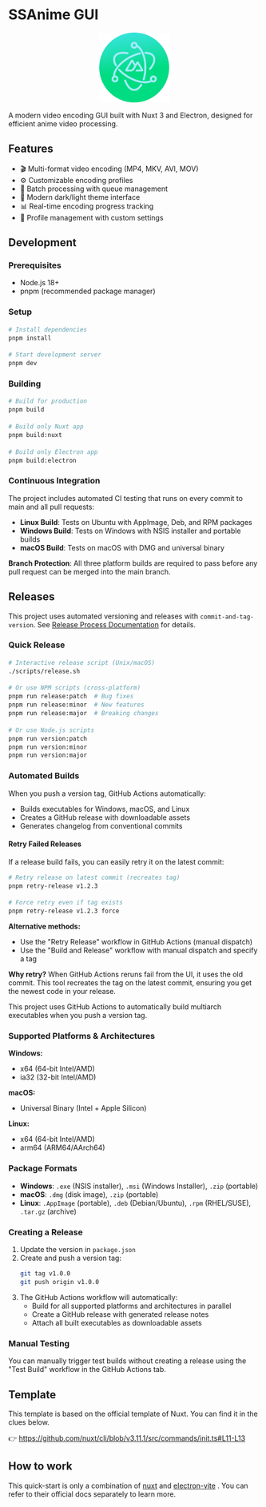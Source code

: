 # SSAnime GUI

<p align="center">
  <img width="140" src="public/logo.svg" >
</p>

A modern video encoding GUI built with Nuxt 3 and Electron, designed for efficient anime video processing.

## Features

- 🎬 Multi-format video encoding (MP4, MKV, AVI, MOV)
- ⚙️ Customizable encoding profiles
- 🔄 Batch processing with queue management
- 🎨 Modern dark/light theme interface
- 📊 Real-time encoding progress tracking
- 💾 Profile management with custom settings

## Development

### Prerequisites

- Node.js 18+
- pnpm (recommended package manager)

### Setup

```bash
# Install dependencies
pnpm install

# Start development server
pnpm dev
```

### Building

```bash
# Build for production
pnpm build

# Build only Nuxt app
pnpm build:nuxt

# Build only Electron app
pnpm build:electron
```

### Continuous Integration

The project includes automated CI testing that runs on every commit to main and all pull requests:

- **Linux Build**: Tests on Ubuntu with AppImage, Deb, and RPM packages
- **Windows Build**: Tests on Windows with NSIS installer and portable builds
- **macOS Build**: Tests on macOS with DMG and universal binary

**Branch Protection**: All three platform builds are required to pass before any pull request can be merged into the main branch.

## Releases

This project uses automated versioning and releases with `commit-and-tag-version`. See [Release Process Documentation](docs/release-process.md) for details.

### Quick Release

```bash
# Interactive release script (Unix/macOS)
./scripts/release.sh

# Or use NPM scripts (cross-platform)
pnpm run release:patch  # Bug fixes
pnpm run release:minor  # New features
pnpm run release:major  # Breaking changes

# Or use Node.js scripts
pnpm run version:patch
pnpm run version:minor
pnpm run version:major
```

### Automated Builds

When you push a version tag, GitHub Actions automatically:

- Builds executables for Windows, macOS, and Linux
- Creates a GitHub release with downloadable assets
- Generates changelog from conventional commits

#### Retry Failed Releases

If a release build fails, you can easily retry it on the latest commit:

```bash
# Retry release on latest commit (recreates tag)
pnpm retry-release v1.2.3

# Force retry even if tag exists
pnpm retry-release v1.2.3 force
```

**Alternative methods:**

- Use the "Retry Release" workflow in GitHub Actions (manual dispatch)
- Use the "Build and Release" workflow with manual dispatch and specify a tag

**Why retry?** When GitHub Actions reruns fail from the UI, it uses the old commit. This tool recreates the tag on the latest commit, ensuring you get the newest code in your release.

This project uses GitHub Actions to automatically build multiarch executables when you push a version tag.

### Supported Platforms & Architectures

**Windows:**

- x64 (64-bit Intel/AMD)
- ia32 (32-bit Intel/AMD)

**macOS:**

- Universal Binary (Intel + Apple Silicon)

**Linux:**

- x64 (64-bit Intel/AMD)
- arm64 (ARM64/AArch64)

### Package Formats

- **Windows**: `.exe` (NSIS installer), `.msi` (Windows Installer), `.zip` (portable)
- **macOS**: `.dmg` (disk image), `.zip` (portable)
- **Linux**: `.AppImage` (portable), `.deb` (Debian/Ubuntu), `.rpm` (RHEL/SUSE), `.tar.gz` (archive)

### Creating a Release

1. Update the version in `package.json`
2. Create and push a version tag:
   ```bash
   git tag v1.0.0
   git push origin v1.0.0
   ```
3. The GitHub Actions workflow will automatically:
   - Build for all supported platforms and architectures in parallel
   - Create a GitHub release with generated release notes
   - Attach all built executables as downloadable assets

### Manual Testing

You can manually trigger test builds without creating a release using the "Test Build" workflow in the GitHub Actions tab.

## Template

This template is based on the official template of Nuxt. You can find it in the clues below.

👉 https://github.com/nuxt/cli/blob/v3.11.1/src/commands/init.ts#L11-L13

## How to work

This quick-start is only a combination of [nuxt](https://github.com/nuxt) and [electron-vite](https://github.com/electron-vite) . You can refer to their official docs separately to learn more.

